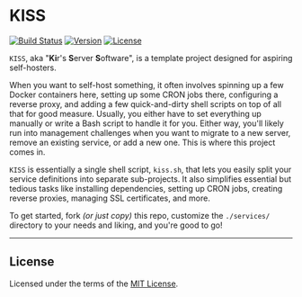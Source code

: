 # KISS

[![Build Status](https://img.shields.io/github/actions/workflow/status/Kir-Antipov/kiss/build.yml?logo=github)](https://github.com/Kir-Antipov/kiss/actions/workflows/build.yml)
[![Version](https://img.shields.io/github/v/release/Kir-Antipov/kiss?sort=date&label=version)](https://github.com/Kir-Antipov/kiss/releases/latest)
[![License](https://img.shields.io/github/license/Kir-Antipov/kiss?cacheSeconds=36000)](LICENSE.md)

`KISS`, aka "**Ki**r's **S**erver **S**oftware", is a template project designed for aspiring self-hosters.

When you want to self-host something, it often involves spinning up a few Docker containers here, setting up some CRON jobs there, configuring a reverse proxy, and adding a few quick-and-dirty shell scripts on top of all that for good measure. Usually, you either have to set everything up manually or write a Bash script to handle it for you. Either way, you'll likely run into management challenges when you want to migrate to a new server, remove an existing service, or add a new one. This is where this project comes in.

`KISS` is essentially a single shell script, `kiss.sh`, that lets you easily split your service definitions into separate sub-projects. It also simplifies essential but tedious tasks like installing dependencies, setting up CRON jobs, creating reverse proxies, managing SSL certificates, and more.

To get started, fork *(or just copy)* this repo, customize the `./services/` directory to your needs and liking, and you're good to go!

----

## License

Licensed under the terms of the [MIT License](LICENSE.md).
